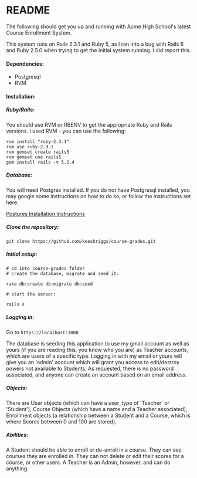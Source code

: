 # README

The following should get you up and running with Acme High School's latest Course Enrollment System.

This system runs on Rails 2.3.1 and Ruby 5, as I ran into a bug with Rails 6 and Ruby 2.5.0 when trying to get the initial system running. I did report this.

#### Dependencies:
- Postgresql
- RVM

#### Installation:

##### Ruby/Rails:

You should use RVM or RBENV to get the appropriate Ruby and Rails versions. I used RVM - you can use the following:

```
rvm install "ruby-2.3.1"
rvm use ruby-2.3.1
rvm gemset create rails5
rvm gemset use rails5
gem install rails -v 5.2.4
```
##### Database:

You will need Postgres installed. If you do not have Postgresql installed, you may google some instructions on how to do so, or follow the instructions set here:

[Postgres Installation Instructions](https://www.2ndquadrant.com/en/blog/pginstaller-install-postgresql/)

##### Clone the repository:

```
git clone https://github.com/keesbriggs/course-grades.git
```

##### Initial setup: 

```
# cd into course-grades folder
# create the database, migrate and seed it:

rake db:create db:migrate db:seed

# start the server:

rails s

```

##### Logging in:

Go to `https://localhost:3000`

The database is seeding this application to use my gmail account as well as yours (if you are reading this, you know who you are) as Teacher accounts, which are users of a specific type. Logging in with my email or yours will give you an 'admin' account which will grant you access to edit/destroy powers not available to Students. As requested, there is no password associated, and anyone can create an account based on an email address.


##### Objects:

There are User objects (which can have a user_type of 'Teacher' or 'Student'), Course Objects (which have a name and a Teacher associated), Enrollment objects (a relationship between a Student and a Course, which is where Scores between 0 and 100 are stored).

##### Abilities:

A Student should be able to enroll or de-enroll in a course. They can see courses they are enrolled in. They can not delete or edit their scores for a course, or other users. A Teacher is an Admin, however, and can do anything.

